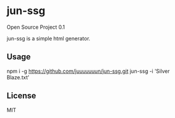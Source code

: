 # jun-ssg

Open Source Project 0.1

jun-ssg is a simple html generator.

## Usage

npm i -g https://github.com/juuuuuuun/jun-ssg.git
jun-ssg -i 'Silver Blaze.txt'

## License

MIT
